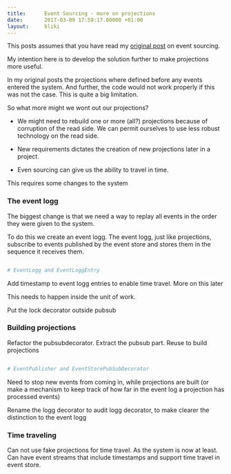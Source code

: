 ```yaml
---
title:      Event Sourcing - more on projections
date:       2017-03-09 17:59:17.00000 +01:00
layout:     bliki
---
```


[orig]: EventSourcingInRuby.html

This posts assumes that you have read my [original post][orig] on
event sourcing.

My intention here is to develop the solution further to make
projections more useful.

In my original posts the projections where defined before any events
entered the system. And further, the code would not work properly if
this was not the case. This is quite a big limitation.

So what more might we wont out our projections?

- We might need to rebuild one or more (all?) projections because of
  corruption of the read side. We can permit ourselves to use less
  robust technology on the read side.

- New requirements dictates the creation of new projections later in a
  project.

- Even sourcing can give us the ability to travel in time.

This requires some changes to the system

### The event logg

The biggest change is that we need a way to replay all events in the
order they were given to the system.

To do this we create an event logg. The event logg, just like
projections, subscribe to events published by the event store and
stores them in the sequence it receives them.

```ruby

# EventLogg and EventLoggEntry

```

Add timestamp to event logg entries to enable time travel. More on
this later

This needs to happen inside the unit of work.

Put the lock decorator outside pubsub

### Building projections

Refactor the pubsubdecorator. Extract the pubsub part. Reuse to build
projections

``` ruby

# EventPublisher and EventStorePubSubDecorator

```

Need to stop new events from coming in, while projections are built
(or make a mechanism to keep track of how far in the event log a
projection has processed events)

Rename the logg decorator to audit logg decorator, to make clearer the
distinction to the event logg


### Time traveling

Can not use fake projections for time travel. As the system is now at
least. Can have event streams that include timestamps and support time
travel in event store.
